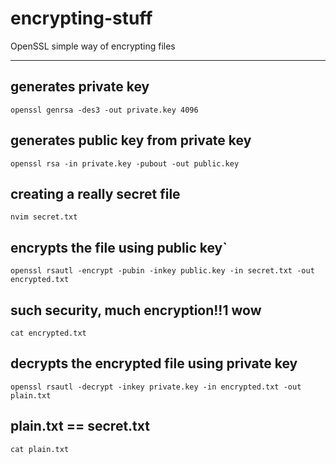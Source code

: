 # encrypting-stuff
OpenSSL simple way of encrypting files

---

## generates private key
`openssl genrsa -des3 -out private.key 4096`
## generates public key from private key
`openssl rsa -in private.key -pubout -out public.key`
## creating a really secret file
`nvim secret.txt`
## encrypts the file using public key`
`openssl rsautl -encrypt -pubin -inkey public.key -in secret.txt -out encrypted.txt`
## such security, much encryption!!1 wow
`cat encrypted.txt`
## decrypts the encrypted file using private key
`openssl rsautl -decrypt -inkey private.key -in encrypted.txt -out plain.txt`
## plain.txt == secret.txt
`cat plain.txt`
